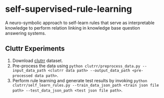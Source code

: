 # self-supervised-rule-learning
A neuro-symbolic approach to self-learn rules that serve as interpretable knowledge to perform relation linking in knowledge base question answering systems.
## Cluttr Experiments
1. Download [clutrr](https://drive.google.com/file/d/1SEq_e1IVCDDzsBIBhoUQ5pOVH5kxRoZF/view) dataset.
2. Pre-process the data using `python clutrr/preprocess_data.py --input_data_path <clutrr data path> --output_data_path <pre-processed data path>`.
3. Perform rule learning and generate test results by invoking `python clutrr/self_learn_rules.py --train_data_json_path <train json file path> --test_data_json_path <test json file path>`.
